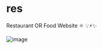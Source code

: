 # res
Restaurant OR Food Website ⚛️ 💡⚡✨


![image](https://github.com/Ajay-Dhangar/res/assets/99037494/8d980c26-0abe-4b54-acac-6272d1c32b22)
